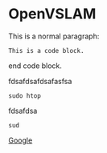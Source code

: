 OpenVSLAM
=============
 This is a normal paragraph:

    This is a code block.
    
end code block.


fdsafdsafdsafasfsa

    sudo htop


fdsafdsa

    sud


[Google](https://google.com, "google link")
